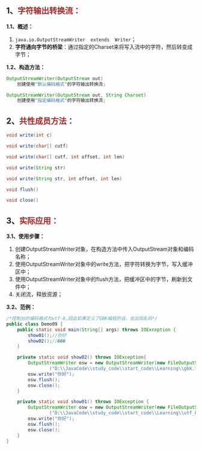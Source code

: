 ## 1、<span style="color:brown">字符输出转换流：</span>

**1.1、概述：**

1. `java.io.OutputStreamWriter  extends  Writer`；
2. **字符通向字节的桥梁**：通过指定的Charset来将写入流中的字符，然后转变成字节；

**1.2、构造方法：**

<!--这里可以是OutputStream抽象类对象, 或者子类FileOutputStream, 一般采用后者-->

```java
OutputStreamWriter(OutputStream out)
    创建使用"默认编码格式"的字符输出转换流;
```

```java
OutputStreamWriter(OutputStream out, String Charset)
    创建使用"指定编码格式"的字符输出转换流;
```



## 2、<span style="color:brown">共性成员方法：</span>

```java
void write(int c)
```

```java
void write(char[] cutf)
```

```java
void write(char[] cutf, int offset, int len)
```

```java
void write(String str)
```

```java
void write(String str, int offset, int len)
```

```java
void flush()
```

```java
void close()
```



## 3、<span style="color:brown">实际应用：</span>

**3.1、使用步骤：**

1. 创建OutputStreamWriter对象，在构造方法中传入OutputStream对象和编码名称；
2. 使用OutputStreamWriter对象中的write方法，把字符转换为字节，写入缓冲区中；
3. 使用OutputStreamWriter对象中的flush方法，把缓冲区中的字节，刷新到文件中；
4. 关闭流，释放资源；

**3.2、范例：**

```java
/*控制台的编码格式为utf-8,因此如果定义了GBK编程的话，会出现乱码*/
public class Demo09 {
    public static void main(String[] args) throws IOException {
        show01();//你好
        show02();//���
    }

    private static void show02() throws IOException{
        OutputStreamWriter osw = new OutputStreamWriter(new FileOutputStream
                ("D:\\JavaCode\\study_code\\start_code\\Learning\\gbk.txt"), "gbk");
        osw.write("你好");
        osw.flush();
        osw.close();
    }

    private static void show01() throws IOException {
        OutputStreamWriter osw = new OutputStreamWriter(new FileOutputStream
                ("D:\\JavaCode\\study_code\\start_code\\Learning\\utf_8.txt"), "utf-8");
        osw.write("你好");
        osw.flush();
        osw.close();
    }
}
```
